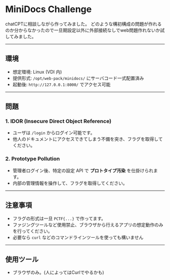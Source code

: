 # MiniDocs Challenge

chatCPTに相談しながら作ってみました。
どのような構初構成の問題が作れるのか分からなかったので一旦期設定以外に外部接続なしでweb問題作れないか試してみました。

---

## 環境
- 想定環境: Linux (VDI 内)
- 提供形式: `/opt/web-pack/minidocs/` にサーバコード一式配置済み
- 起動後: `http://127.0.0.1:8000/` でアクセス可能

---

## 問題
### 1. IDOR (Insecure Direct Object Reference)
- ユーザは `/login` からログイン可能です。
- 他人のドキュメントにアクセスできてしまう不備を突き、フラグを取得してください。

### 2. Prototype Pollution
- 管理者ログイン後、特定の設定 API で **プロトタイプ汚染** を仕掛けられます。
- 内部の管理情報を操作して、フラグを取得してください。

---

## 注意事項
- フラグの形式は一旦 `PCTF{...}` で作ってます。
- ファジングツールなど使用禁止、ブラウザから行えるアプリの想定動作のみを行ってください。
- 必要なら `curl` などのコマンドラインツールを使っても構いません

---

## 使用ツール
- ブラウザのみ。(人によってはCurlでやるかも)
